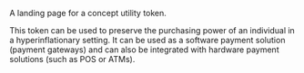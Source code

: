 A landing page for a concept utility token.

This token can be used to preserve the purchasing power of an individual in a hyperinflationary setting. It can be used as a software payment solution (payment gateways) and can also be integrated with hardware payment solutions (such as POS or ATMs).
